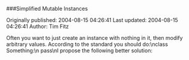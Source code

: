 ###Simplified Mutable Instances

Originally published: 2004-08-15 04:26:41
Last updated: 2004-08-15 04:26:41
Author: Tim Fitz

Often you want to just create an instance with nothing in it, then modify arbitrary values. According to the standard you should do:\nclass Something:\n  pass\nI propose the following better solution: